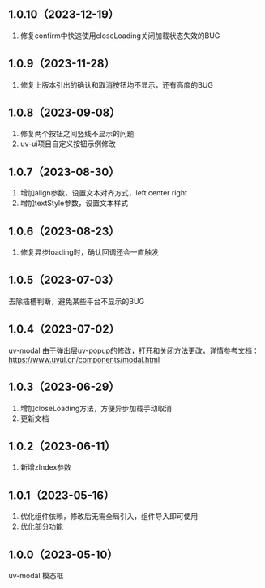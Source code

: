 ## 1.0.10（2023-12-19）
1. 修复confirm中快速使用closeLoading关闭加载状态失效的BUG
## 1.0.9（2023-11-28）
1. 修复上版本引出的确认和取消按钮均不显示，还有高度的BUG
## 1.0.8（2023-09-08）
1. 修复两个按钮之间竖线不显示的问题
2. uv-ui项目自定义按钮示例修改
## 1.0.7（2023-08-30）
1. 增加align参数，设置文本对齐方式，left  center right
2. 增加textStyle参数，设置文本样式
## 1.0.6（2023-08-23）
1. 修复异步loading时，确认回调还会一直触发
## 1.0.5（2023-07-03）
去除插槽判断，避免某些平台不显示的BUG
## 1.0.4（2023-07-02）
uv-modal  由于弹出层uv-popup的修改，打开和关闭方法更改，详情参考文档：https://www.uvui.cn/components/modal.html
## 1.0.3（2023-06-29）
1. 增加closeLoading方法，方便异步加载手动取消
2. 更新文档
## 1.0.2（2023-06-11）
1. 新增zIndex参数
## 1.0.1（2023-05-16）
1. 优化组件依赖，修改后无需全局引入，组件导入即可使用
2. 优化部分功能
## 1.0.0（2023-05-10）
uv-modal 模态框
